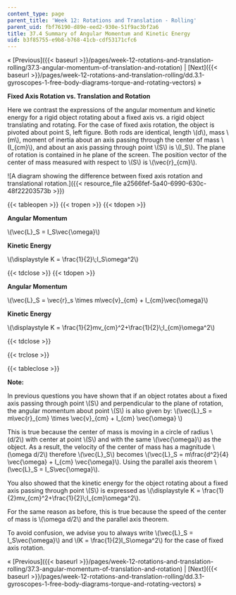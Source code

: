 ```yaml
---
content_type: page
parent_title: 'Week 12: Rotations and Translation - Rolling'
parent_uid: fbf76190-d89e-eed2-930e-51f9ac3bf2a6
title: 37.4 Summary of Angular Momentum and Kinetic Energy
uid: b3f85755-e9b8-b768-41cb-cdf53171cfc6
---
```


« [Previous]({{< baseurl >}}/pages/week-12-rotations-and-translation-rolling/37.3-angular-momentum-of-translation-and-rotation) | [Next]({{< baseurl >}}/pages/week-12-rotations-and-translation-rolling/dd.3.1-gyroscopes-1-free-body-diagrams-torque-and-rotating-vectors) »

**Fixed Axis Rotation vs. Translation and Rotation**

Here we contrast the expressions of the angular momentum and kinetic energy for a rigid object rotating about a fixed axis vs. a rigid object translating and rotating. For the case of fixed axis rotation, the object is pivoted about point S, left figure. Both rods are identical, length \\(d\\), mass \\(m\\), moment of inertia about an axis passing through the center of mass \\(I\_{cm}\\), and about an axis passing through point \\(S\\) is \\(I\_S\\). The plane of rotation is contained in he plane of the screen. The position vector of the center of mass measured with respect to \\(S\\) is \\(\\vec{r}\_{cm}\\).

![A diagram showing the difference between fixed axis rotation and translational rotation.]({{< resource_file a2566fef-5a40-6990-630c-48f22203573b >}})

{{< tableopen >}}
{{< tropen >}}
{{< tdopen >}}


**Angular Momentum**

\\(\\vec{L}\_S = I\_S\\vec{\\omega}\\)

**Kinetic Energy**

\\(\\displaystyle K = \\frac{1}{2}\\;I\_S\\omega^2\\)


{{< tdclose >}}
{{< tdopen >}}


**Angular Momentum**

\\(\\vec{L}\_S = \\vec{r}\_s \\times m\\vec{v}\_{cm} + I\_{cm}\\vec{\\omega}\\)

**Kinetic Energy**

\\(\\displaystyle K = \\frac{1}{2}mv\_{cm}^2+\\frac{1}{2}\\;I\_{cm}\\omega^2\\)


{{< tdclose >}}

{{< trclose >}}

{{< tableclose >}}

**Note:**

In previous questions you have shown that if an object rotates about a fixed axis passing through point \\(S\\) and perpendicular to the plane of rotation, the angular momentum about point \\(S\\) is also given by: \\(\\vec{L}\_S = m\\vec{r}\_{cm} \\times \\vec{v}\_{cm} + I\_{cm} \\vec{\\omega} \\)

This is true because the center of mass is moving in a circle of radius \\(d/2\\) with center at point \\(S\\) and with the same \\(\\vec{\\omega}\\) as the object. As a result, the velocity of the center of mass has a magnitude \\(\\omega d/2\\) therefore \\(\\vec{L}\_S\\) becomes \\(\\vec{L}\_S = m\\frac{d^2}{4} \\vec{\\omega} + I\_{cm} \\vec{\\omega}\\). Using the parallel axis theorem \\(\\vec{L}\_S = I\_S\\vec{\\omega}\\).

You also showed that the kinetic energy for the object rotating about a fixed axis passing through point \\(S\\) is expressed as \\(\\displaystyle K = \\frac{1}{2}mv\_{cm}^2+\\frac{1}{2}\\;I\_{cm}\\omega^2\\).

For the same reason as before, this is true because the speed of the center of mass is \\(\\omega d/2\\) and the parallel axis theorem.

To avoid confusion, we advise you to always write \\(\\vec{L}\_S = I\_S\\vec{\\omega}\\) and \\(K = \\frac{1}{2}I\_S\\omega^2\\) for the case of fixed axis rotation.

« [Previous]({{< baseurl >}}/pages/week-12-rotations-and-translation-rolling/37.3-angular-momentum-of-translation-and-rotation) | [Next]({{< baseurl >}}/pages/week-12-rotations-and-translation-rolling/dd.3.1-gyroscopes-1-free-body-diagrams-torque-and-rotating-vectors) »